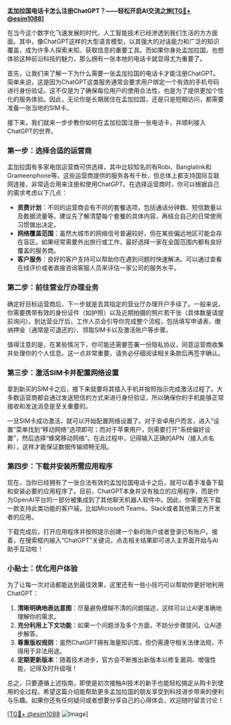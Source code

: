 **孟加拉国电话卡怎么注册ChatGPT？——轻松开启AI交流之旅[[TG💪+ @esim1088](https://t.me/s/esim1088)]**

在当今这个数字化飞速发展的时代，人工智能技术已经渗透到我们生活的方方面面。其中，像ChatGPT这样的大型语言模型，以其强大的对话能力和广泛的知识覆盖，成为许多人探索未知、获取信息的重要工具。而如果你身处孟加拉国，也想体验这种前沿科技的魅力，那么拥有一张本地的电话卡就显得尤为重要了。

首先，让我们来了解一下为什么需要一张孟加拉国的电话卡才能注册ChatGPT。简单来说，这是因为ChatGPT这类服务通常会要求用户绑定一个有效的手机号码进行身份验证。这不仅是为了确保每位用户的使用合法性，也是为了提供更加个性化的服务体验。因此，无论你是长期居住在孟加拉国，还是只是短期访问，都需要准备一张当地的SIM卡。

接下来，我们就来一步步教你如何在孟加拉国注册一张电话卡，并顺利接入ChatGPT的世界。

### 第一步：选择合适的运营商

孟加拉国有多家电信运营商可供选择，其中比较知名的有Robi、Banglalink和Grameenphone等。这些运营商提供的服务各有千秋，但总体上都支持国际互联网连接，非常适合用来注册和使用ChatGPT。在选择运营商时，你可以根据自己的需求考虑以下几点：

- **资费计划**：不同的运营商会有不同的套餐选项，包括通话分钟数、短信数量以及数据流量等。建议先了解清楚每个套餐的具体内容，再结合自己的日常使用习惯做出决定。
- **网络覆盖范围**：虽然大城市的网络信号普遍较好，但在某些偏远地区可能会存在盲区。如果经常需要外出旅行或工作，最好选择一家在全国范围内都有良好覆盖的服务商。
- **客户服务**：良好的客户支持可以帮助你在遇到问题时快速解决。可以通过查看在线评价或者直接咨询客服人员来评估一家公司的服务水平。

### 第二步：前往营业厅办理业务

确定好目标运营商后，下一步就是去其指定的营业厅办理开户手续了。一般来说，你需要携带有效的身份证件（如护照）以及近期拍摄的照片若干张（具体数量请提前询问）。到达营业厅后，工作人员会引导你完成整个流程，包括填写申请表、缴纳押金（通常是可退还的）、领取SIM卡以及激活账户等步骤。

值得注意的是，在某些情况下，你可能还需要签署一份隐私协议，同意运营商收集并处理你的个人信息。这一点非常重要，请务必仔细阅读相关条款后再签字确认。

### 第三步：激活SIM卡并配置网络设置

拿到新买的SIM卡之后，接下来就要将其插入手机并按照指示完成激活过程了。大多数运营商都会通过发送短信的方式来进行身份验证，所以确保你的手机能够正常接收和发送消息是至关重要的。

一旦SIM卡成功激活，就可以开始配置网络设置了。对于安卓用户而言，进入“设置”菜单找到“移动网络”选项即可；而对于苹果用户，则需要打开“系统偏好设置”，然后选择“蜂窝移动网络”。在此过程中，记得输入正确的APN（接入点名称），这样才能保证数据传输顺畅无阻。

### 第四步：下载并安装所需应用程序

现在，当你已经拥有了一张合法有效的孟加拉国电话卡之后，就可以着手准备下载和安装必要的应用程序了。目前，ChatGPT本身并没有独立的应用程序，而是作为OpenAI平台的一部分被集成到了其他聊天机器人软件中。因此，你需要先下载一款支持此类功能的客户端，比如Microsoft Teams、Slack或者其他第三方开发者的应用。

下载完成后，打开应用程序并按照提示创建一个新的账户或者登录已有账户。接着，在搜索框内输入“ChatGPT”关键词，点击相关结果即可进入主界面开始与AI助手互动啦！

### 小贴士：优化用户体验

为了让每一次对话都能达到最佳效果，这里还有一些小技巧可以帮助你更好地利用ChatGPT：

1. **清晰明确地表达意图**：尽量避免模糊不清的问题描述，这样可以让AI更准确地理解你的需求。
2. **充分利用上下文功能**：如果一个问题涉及多个方面，不妨分步骤提问，让AI逐步解答。
3. **尊重版权规则**：虽然ChatGPT拥有海量知识库，但仍需遵守相关法律法规，不得用于非法用途。
4. **定期更新版本**：随着技术进步，官方会不断推出新版本以修复漏洞、增强性能，记得及时升级哦！

总之，只要遵循上述指南，即使是初次接触AI技术的新手也能轻松搞定从购卡到使用的全过程。希望这篇介绍能帮助更多孟加拉国的朋友享受到科技进步带来的便利与乐趣。如果你还有任何疑问或者想要分享自己的心得体会，欢迎随时留言讨论！

[[TG💪+ @esim1088](https://t.me/s/esim1088) ![Image](https://i.postimg.cc/4NQfJmqS/Snipaste-2025-05-13-00-14-12.png)]